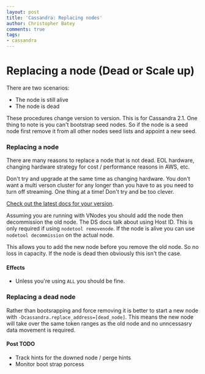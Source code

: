 ```yaml
---
layout: post
title: 'Cassandra: Replacing nodes'
author: Christopher Batey
comments: true
tags:
- cassandra
---
```


# Replacing a node (Dead or Scale up)

There are two scenarios:

* The node is still alive
* The node is dead

These procedures change version to version. This is for Cassandra 2.1. One thing to note is you can't bootstrap seed nodes. 
So if the node is a seed node first remove it from all other nodes seed lists and appoint a new seed.

### Replacing a node

There are many reasons to replace a node that is not dead. 
EOL hardware, changing hardware strategy for cost / performance reasons in AWS, etc.

Don't try and upgrade at the same time as changing hardware. 
You don't want a multi verson cluster for any longer than you have to as you need to turn off streaming.
One thing at a time! Don't try and be too clever.

[Check out the latest docs for your version](https://docs.datastax.com/en/cassandra/2.1/cassandra/operations/ops_replace_live_node.html).

Assuming you are running with VNodes you should add the node then decommission the old node. 
The DS docs talk about using Host ID. This is only required if using `nodetool removenode`. 
If the node is alive you can use `nodetool decommission` on the actual node.

This allows you to add the new node before you remove the old node. So no loss in capacity. 
If the node is dead then obviously this isn't the case.

#### Effects
* Unless you're using `ALL` you should be fine.

### Replacing a dead node

Rather than bootsrapping and force removing it is better to start a new node with 
`-Dcassandra.replace_address=[dead_node]`. 
This means the new node will take over the same token ranges as the old node and no unncessasry data movement is required.



#### Post TODO

* Track hints for the downed node / perge hints
* Monitor boot strap porcess
